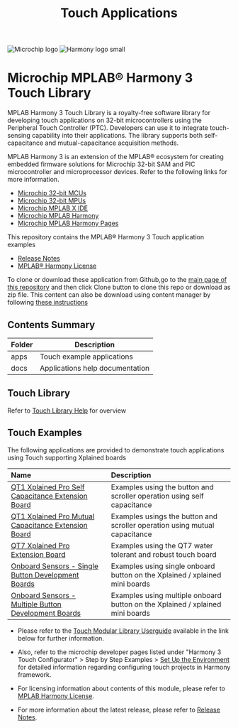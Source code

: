 ﻿---
title: Touch Applications
has_children: true
has_toc: false
nav_order: 1
---
![Microchip logo](https://raw.githubusercontent.com/wiki/Microchip-MPLAB-Harmony/Microchip-MPLAB-Harmony.github.io/images/microchip_logo.png)
![Harmony logo small](https://raw.githubusercontent.com/wiki/Microchip-MPLAB-Harmony/Microchip-MPLAB-Harmony.github.io/images/microchip_mplab_harmony_logo_small.png)

#  Microchip MPLAB® Harmony 3 Touch Library

MPLAB Harmony 3 Touch Library is a royalty-free software library for developing touch applications on 32-bit microcontrollers using  the Peripheral Touch Controller (PTC).
Developers can use it to integrate touch-sensing capability into their applications. The library supports both self-capacitance and mutual-capacitance acquisition methods.

MPLAB Harmony 3 is an extension of the MPLAB® ecosystem for creating
embedded firmware solutions for Microchip 32-bit SAM and PIC microcontroller
and microprocessor devices.  Refer to the following links for more information.
 - [Microchip 32-bit MCUs](https://www.microchip.com/design-centers/32-bit)
 - [Microchip 32-bit MPUs](https://www.microchip.com/design-centers/32-bit-mpus)
 - [Microchip MPLAB X IDE](https://www.microchip.com/mplab/mplab-x-ide)
 - [Microchip MPLAB Harmony](https://www.microchip.com/mplab/mplab-harmony)
 - [Microchip MPLAB Harmony Pages](https://microchip-mplab-harmony.github.io/)

This repository contains the MPLAB® Harmony 3 Touch application examples

- [Release Notes](release_notes.md)
- [MPLAB® Harmony License](mplab_harmony_license.md)

To clone or download these application from Github,go to the [main page of this repository](https://github.com/Microchip-MPLAB-Harmony/touch_apps) and then click Clone button to clone this repo or download as zip file. This content can also be download using content manager by following [these instructions](https://github.com/Microchip-MPLAB-Harmony/contentmanager/wiki)

## Contents Summary

| Folder     | Description                             |
| ---        | ---                                     |
| apps       | Touch example applications              |
| docs       | Applications help documentation         |

## Touch Library

Refer to [Touch  Library Help](https://microchip-mplab-harmony.github.io/touch) for overview

## Touch Examples
The following applications are provided to demonstrate touch applications using Touch supporting Xplained boards

| Name | Description|
|:---------|:-----------|
| [QT1 Xplained Pro Self Capacitance Extension Board](apps/qt1_selfcap_xpro_board/readme.md)| Examples using the button and scroller operation using self capacitance
| [QT1 Xplained Pro Mutual Capacitance Extension Board](apps/qt1_mutualcap_xpro_board/readme.md) | Examples usings the button and scroller operation using mutual capacitance
| [QT7 Xplained Pro Extension Board](apps/qt7_selfcap_xpro_board/readme.md)| Examples using the QT7 water tolerant and robust touch board
| [Onboard Sensors - Single Button Development Boards](apps/onboard_sensor/readme.md) | Examples using single onboard button on the Xplained / xplained mini boards 
| [Onboard Sensors - Multiple Button Development Boards](apps/onboard_sensor_two_button/readme.md) | Examples using multiple onboard button on the Xplained / xplained mini boards


* Please refer to the [Touch Modular Library Userguide](https://www.microchip.com/mymicrochip/filehandler.aspx?ddocname=en590454) available in the link below for further information.

* Also, refer to the microchip developer pages listed under "Harmony 3 Touch Configurator" > Step by Step Examples > [Set Up the Environment](http://microchipdeveloper.com/touch:set-up-the-environment) for detailed information regarding configuring touch projects in Harmony framework.

* For licensing information about contents of this module, please refer to [MPLAB Harmony License](mplab_harmony_license.md).

* For more information about the latest release, please refer to [Release Notes](release_notes.md).